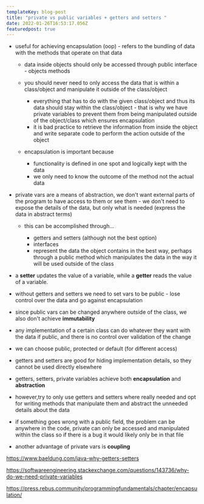 ```yaml
---
templateKey: blog-post
title: "private vs public variables + getters and setters "
date: 2022-01-26T16:53:17.056Z
featuredpost: true
---
```

* useful for achieving encapsulation (oop) - refers to the bundling of data with the methods that operate on that data

  * data inside objects should only be accessed through public interface - objects methods
  * you should never need to only access the data that is within a class/object and manipulate it outside of the class/object 

    * everything that has to do with the given class/object and thus its data should stay within the class/object - that is why we have private variables to prevent them from being manipulated outside of the object/class which ensures encapsulation 
    * it is bad practice to retrieve the information from inside the object and write separate code to perform the action outside of the object
  * encapsulation is important because 

    * functionality is defined in one spot and logically kept with the data 
    * we only need to know the outcome of the method not the actual data 
* private vars are a means of abstraction, we don't want external parts of the program to have access to them or see them - we don't need to expose the details of the data, but only what is needed (express the data in abstract terms) 

  * this can be accomplished through...

    * getters and setters (although not the best option) 
    * interfaces 
    * represent the data the object contains in the best way, perhaps through a public method which manipulates the data in the way it will be used outside of the class 
* a **setter** updates the value of a variable, while a **getter** reads the value of a variable.
* without getters and setters we need to set vars to be public - lose control over the data and go against encapsulation 
* since public vars can be changed anywhere outside of the class, we also don't achieve **immutability** 
* any implementation of a certain class can do whatever they want with the data if public, and there is no control over validation of the change 
* we can choose public, protected or default (for different access)
* getters and setters are good for hiding implementation details, so they cannot be used directly elsewhere 
* getters, setters, private variables achieve both **encapsulation** and **abstraction**
* however,try to only use getters and setters where really needed and opt for writing methods that manipulate them and abstract the unneeded details about the data
* if something goes wrong with a public field, the problem can be anywhere in the code, private can only be accessed and manipulated within the class so if there is a bug it would likely only be in that file
* another advantage of private vars is **coupling**

<https://www.baeldung.com/java-why-getters-setters>

<https://softwareengineering.stackexchange.com/questions/143736/why-do-we-need-private-variables>

<https://press.rebus.community/programmingfundamentals/chapter/encapsulation/>